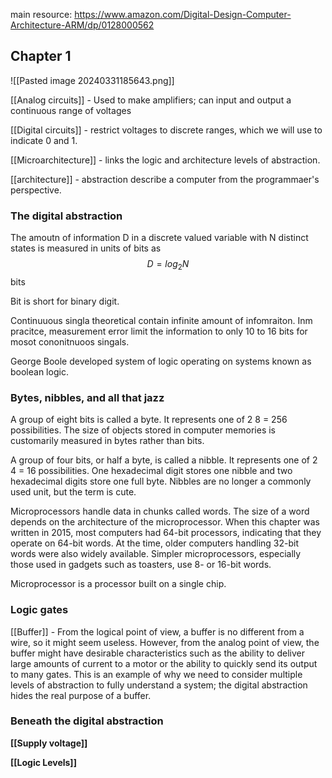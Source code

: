 main resource: https://www.amazon.com/Digital-Design-Computer-Architecture-ARM/dp/0128000562 

## Chapter 1 

![[Pasted image 20240331185643.png]]

[[Analog circuits]] - Used to make amplifiers; can input and output a continuous range of voltages

[[Digital  circuits]] - restrict voltages to discrete ranges, which we will use to indicate 0 and 1. 

[[Microarchitecture]] - links the logic and architecture levels of abstraction. 

[[architecture]] - abstraction describe a computer from the programmaer's perspective. 

### The digital abstraction

The amoutn of information D in a discrete valued variable with N distinct states is measured in units of bits as 
$$D = log_2 N$$bits

Bit is short for binary digit. 

Continuuous singla theoretical contain infinite amount of infomraiton. Inm pracitce, measurement error limit the information to only 10 to 16 bits for mosot cononitnuoos singals. 

George Boole developed system of logic operating on systems known as boolean logic. 

### Bytes, nibbles, and all that jazz
A group of eight bits is called a byte. It represents one of 2 8 = 256 possibilities. The size of objects stored in computer memories is customarily measured in bytes rather than bits.

A group of four bits, or half a byte, is called a nibble. It represents one of 2 4 = 16 possibilities. One hexadecimal digit stores one nibble and two hexadecimal digits store one full byte. Nibbles are no longer a commonly used unit, but the term is cute.

Microprocessors handle data in chunks called words. The size of a word depends on the architecture of the microprocessor. When this chapter was written in 2015, most computers had 64-bit processors, indicating that they operate on 64-bit words. At the time, older computers handling 32-bit words were also widely available. Simpler microprocessors, especially those used in gadgets such as toasters, use 8- or 16-bit words.

Microprocessor is a processor built on a single chip. 


### Logic gates
[[Buffer]] - From the logical point of view, a buffer is no different from a wire, so it might seem useless. However, from the analog point of view, the buffer might have desirable characteristics such as the ability to deliver large amounts of current to a motor or the ability to quickly send its output to many gates. This is an example of why we need to consider multiple levels of abstraction to fully understand a system; the digital abstraction hides the real purpose of a buffer.

### Beneath the digital abstraction

**[[Supply voltage]]**

**[[Logic Levels]]**





